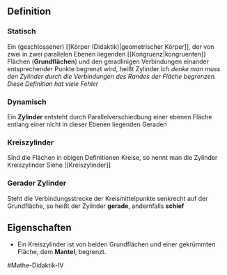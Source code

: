 ## Definition
### Statisch
Ein (geschlossener) [[Körper (Didaktik)|geometrischer Körper]], der von zwei in zwei parallelen Ebenen liegenden [[Kongruenz|kongruenten]] Flächen (**Grundflächen**) und den geradlinigen Verbindungen einander entsprechender Punkte begrenzt wird, heißt Zylinder
*Ich denke man muss den Zylinder durch die Verbindungen des Randes der Fläche begrenzen. Diese Definition hat viele Fehler*

### Dynamisch
Ein **Zylinder** entsteht durch Parallelverschiedbung einer ebenen Fläche entlang einer nicht in dieser Ebenen liegenden Geraden

### Kreiszylinder
Sind die Flächen in obigen Definitionen Kreise, so nennt man die Zylinder Kreiszylinder
Siehe [[Kreiszylinder]]

### Gerader Zylinder
Steht die Verbindungsstrecke der Kreismittelpunkte senkrecht auf der Grundfläche, so heißt der Zylinder **gerade**, andernfalls **schief**

## Eigenschaften
- Ein Kreiszylinder ist von beiden Grundflächen und einer gekrümmten Fläche, dem **Mantel**, begrenzt.

#Mathe-Didaktik-IV 
